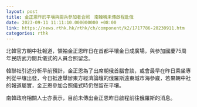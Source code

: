 ```yaml
---
layout: post
title: 金正恩昨於平壤與閱兵參加者合照　南韓稱未傳啟程赴俄
date: 2023-09-11 11:11:10.000000000 +08:00
link: https://news.rthk.hk/rthk/ch/component/k2/1717786-20230911.htm
categories: rthk
---
```


北韓官方朝中社報道，領袖金正恩昨日在首都平壤金日成廣場，與參加國慶75周年民防武力閱兵儀式的人員合照留念。

韓聯社引述分析早前預計，金正恩為了出席朝俄首腦會談，或會最早在昨日乘坐專列從平壤出發，今日抵達舉辦東方經濟論壇的俄羅斯遠東城市海參崴，若果朝中社的報道屬實，金正恩參加合照儀式時仍然留在平壤。

南韓政府相關人士亦表示，目前未傳出金正恩昨日啟程前往俄羅斯的消息。
